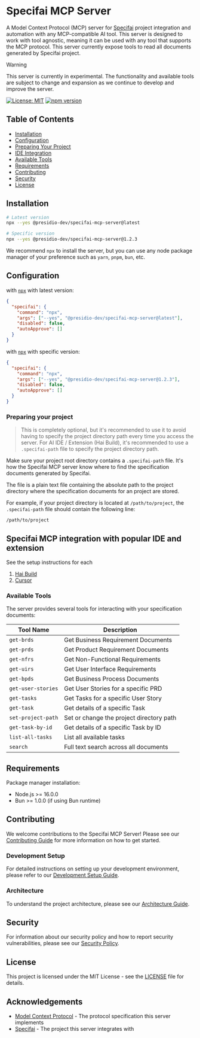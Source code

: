 # Specifai MCP Server

A Model Context Protocol (MCP) server for [Specifai](https://github.com/presidio-oss/specifai) project integration and automation with any MCP-compatible AI tool. This server is designed to work with tool agnostic, meaning it can be used with any tool that supports the MCP protocol. This server currently expose tools to read all documents generated by Specifai project.

> [!WARNING]
> This server is currently in experimental. The functionality and available tools are subject to change and expansion as we continue to develop and improve the server.

[![License: MIT](https://img.shields.io/badge/License-MIT-yellow.svg)](https://opensource.org/licenses/MIT)
[![npm version](https://badge.fury.io/js/@presidio-dev%2Fspecif-ai-mcp-server.svg)](https://badge.fury.io/js/@presidio-dev%2Fspecif-ai-mcp-server)

## Table of Contents

- [Installation](#installation)
- [Configuration](#configuration)
- [Preparing Your Project](#preparing-your-project)
- [IDE Integration](#specifai-mcp-integration-with-popular-ide-and-extension)
- [Available Tools](#available-tools)
- [Requirements](#requirements)
- [Contributing](#contributing)
- [Security](#security)
- [License](#license)

## Installation

```bash
# Latest version
npx --yes @presidio-dev/specifai-mcp-server@latest

# Specific version
npx --yes @presidio-dev/specifai-mcp-server@1.2.3
```

We recommend `npx` to install the server, but you can use any node package manager of your preference such as `yarn`, `pnpm`, `bun`, etc.

## Configuration

with [`npx`](https://docs.npmjs.com/cli/v8/commands/npx) with latest version:

```json
{
  "specifai": {
    "command": "npx",
    "args": ["--yes", "@presidio-dev/specifai-mcp-server@latest"],
    "disabled": false,
    "autoApprove": []
  }
}
```

with [`npx`](https://docs.npmjs.com/cli/v8/commands/npx) with specific version:

```json
{
  "specifai": {
    "command": "npx",
    "args": ["--yes", "@presidio-dev/specifai-mcp-server@1.2.3"],
    "disabled": false,
    "autoApprove": []
  }
}
```

### Preparing your project

> This is completely optional, but it's recommended to use it to avoid having to specify the project directory path every time you access the server. For AI IDE / Extension (Hai Build), it's recommended to use a `.specifai-path` file to specify the project directory path.

Make sure your project root directory contains a `.specifai-path` file. It's how the Specifai MCP server know where to find the specification documents generated by Specifai.

The file is a plain text file containing the absolute path to the project directory where the specification documents for an project are stored.

For example, if your project directory is located at `/path/to/project`, the `.specifai-path` file should contain the following line:

```
/path/to/project
```

## Specifai MCP integration with popular IDE and extension

See the setup instructions for each

1. [Hai Build](./docs/setup/hai-build.md)
2. [Cursor](./docs/setup/cursor.md)

### Available Tools

The server provides several tools for interacting with your specification documents:

| Tool Name          | Description                              |
| ------------------ | ---------------------------------------- |
| `get-brds`         | Get Business Requirement Documents       |
| `get-prds`         | Get Product Requirement Documents        |
| `get-nfrs`         | Get Non-Functional Requirements          |
| `get-uirs`         | Get User Interface Requirements          |
| `get-bpds`         | Get Business Process Documents           |
| `get-user-stories` | Get User Stories for a specific PRD      |
| `get-tasks`        | Get Tasks for a specific User Story      |
| `get-task`         | Get details of a specific Task           |
| `set-project-path` | Set or change the project directory path |
| `get-task-by-id`   | Get details of a specific Task by ID     |
| `list-all-tasks`   | List all available tasks                 |
| `search`           | Full text search across all documents    |

## Requirements

Package manager installation:

- Node.js >= 16.0.0
- Bun >= 1.0.0 (if using Bun runtime)

## Contributing

We welcome contributions to the Specifai MCP Server! Please see our [Contributing Guide](CONTRIBUTING.md) for more information on how to get started.

### Development Setup

For detailed instructions on setting up your development environment, please refer to our [Development Setup Guide](docs/dev/02-development-setup.md).

### Architecture

To understand the project architecture, please see our [Architecture Guide](docs/dev/03-architecture-guide.md).

## Security

For information about our security policy and how to report security vulnerabilities, please see our [Security Policy](SECURITY.md).

## License

This project is licensed under the MIT License - see the [LICENSE](LICENSE) file for details.

## Acknowledgements

- [Model Context Protocol](https://modelcontextprotocol.io/) - The protocol specification this server implements
- [Specifai](https://github.com/presidio-oss/specifai) - The project this server integrates with
